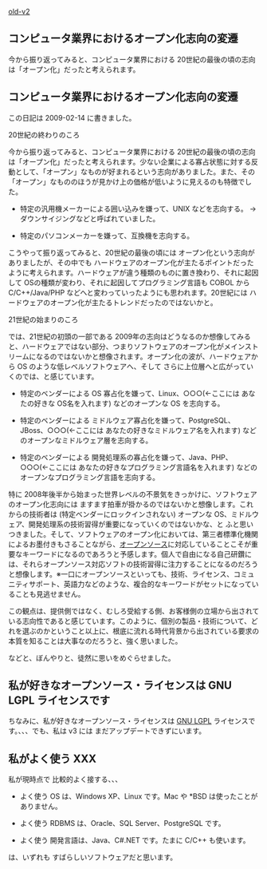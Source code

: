 [old-v2](ig090212-orig.html)

## コンピュータ業界におけるオープン化志向の変遷

今から振り返ってみると、コンピュータ業界における 20世紀の最後の頃の志向は「オープン化」だったと考えられます。


## コンピュータ業界におけるオープン化志向の変遷

この日記は 2009-02-14 に書きました。

20世紀の終わりのころ

今から振り返ってみると、コンピュータ業界における 20世紀の最後の頃の志向は「オープン化」だったと考えられます。少ない企業による寡占状態に対する反動として、「オープン」なものが好まれるという志向がありました。また、その「オープン」なもののほうが見かけ上の価格が低いように見えるのも特徴でした。


* 特定の汎用機メーカーによる囲い込みを嫌って、UNIX などを志向する。
  →ダウンサイジングなどと呼ばれていました。
  
* 特定のパソコンメーカーを嫌って、互換機を志向する。

こうやって振り返ってみると、20世紀の最後の頃には オープン化という志向がありましたが、その中でも ハードウェアのオープン化が主たるポイントだったように考えられます。ハードウェアが違う種類のものに置き換わり、それに起因して OSの種類が変わり、それに起因してプログラミング言語も
COBOL から C/C++/Java/PHP などへと変わっていったようにも思われます。20世紀には ハードウェアのオープン化が主たるトレンドだったのではないかと。

21世紀の始まりのころ

では、21世紀の初頭の一部である 2009年の志向はどうなるのか想像してみると、ハードウェアではない部分、つまりソフトウェアのオープン化がメインストリームになるのではないかと想像されます。オープン化の波が、ハードウェアから
OS のような低レベルソフトウェアへ、そして さらに上位層へと広がっていくのでは、と感じています。


* 特定のベンダーによる OS 寡占化を嫌って、Linux、○○○(←ここには あなたの好きな OS名を入れます) などのオープンな OS を志向する。
  
* 特定のベンダーによる ミドルウェア寡占化を嫌って、PostgreSQL、JBoss、○○○(←ここには あなたの好きなミドルウェア名を入れます)
  などのオープンなミドルウェア層を志向する。
  
* 特定のベンダーによる 開発処理系の寡占化を嫌って、Java、PHP、○○○(←ここには あなたの好きなプログラミング言語名を入れます) などのオープンなプログラミング言語を志向する。

特に 2008年後半から始まった世界レベルの不景気をきっかけに、ソフトウェアのオープン化志向には ますます拍車が掛かるのではないかと想像します。これからの技術者は
(特定ベンダーにロックインされない) オープンな OS、ミドルウェア、開発処理系の技術習得が重要になっていくのではないかな、と ふと思いつきました。そして、ソフトウェアのオープン化においては、第三者標準化機関によるお墨付きもさることながら、[オープンソース](http://opensource.org/)に対応していることこそが重要なキーワードになるのであろうと予感します。個人で自由になる自己研鑽には、それらオープンソース対応ソフトの技術習得に注力することになるのだろうと想像します。※一口にオープンソースといっても、技術、ライセンス、コミュニティサポート、英語力などのような、複合的なキーワードがセットになっていることも見逃せません。

この観点は、提供側ではなく、むしろ受給する側、お客様側の立場から出されている志向性であると感じています。このように、個別の製品・技術について、どれを選ぶのかということ以上に、根底に流れる時代背景から出されている要求の本質を知ることは大事なのだろうと、強く思いました。

などと、ぼんやりと、徒然に思いをめぐらせました。

## 私が好きなオープンソース・ライセンスは GNU LGPL ライセンスです

ちなみに、私が好きなオープンソース・ライセンスは [GNU LGPL](http://www.gnu.org/copyleft/lesser.html) ライセンスです。、、、でも、私は v3 には まだアップデートできずにいます。

## 私がよく使う XXX

私が現時点で 比較的よく接する、、、


* よく使う OS は、Windows XP、Linux です。Mac や *BSD は使ったことがありません。
  
* よく使う RDBMS は、Oracle、SQL Server、PostgreSQL です。
  
* よく使う 開発言語は、Java、C#.NET です。たまに C/C++ も使います。

は、いずれも すばらしいソフトウェアだと思います。